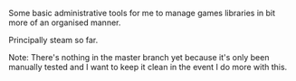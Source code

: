 Some basic administrative tools for me to manage games libraries in bit
more of an organised manner.

Principally steam so far.

Note: There's nothing in the master branch yet because it's only been
manually tested and I want to keep it clean in the event I do more
with this.
